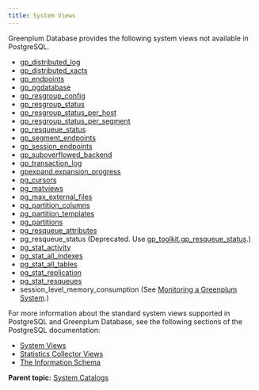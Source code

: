 ```yaml
---
title: System Views 
---
```


Greenplum Database provides the following system views not available in PostgreSQL.

-   [gp\_distributed\_log](gp_distributed_log.html)
-   [gp\_distributed\_xacts](gp_distributed_xacts.html)
-   [gp\_endpoints](gp_endpoints.html)
-   [gp\_pgdatabase](gp_pgdatabase.html)
-   [gp\_resgroup\_config](gp_resgroup_config.html)
-   [gp\_resgroup\_status](gp_resgroup_status.html)
-   [gp\_resgroup\_status\_per\_host](gp_resgroup_status_per_host.html)
-   [gp\_resgroup\_status\_per\_segment](gp_resgroup_status_per_segment.html)
-   [gp\_resqueue\_status](gp_resqueue_status.html)
-   [gp\_segment\_endpoints](gp_segment_endpoints.html)
-   [gp\_session\_endpoints](gp_session_endpoints.html)
-   [gp_suboverflowed_backend](gp_suboverflowed_backend.html)
-   [gp\_transaction\_log](gp_transaction_log.html)
-   [gpexpand.expansion\_progress](gpexpand_expansion_progress.html)
-   [pg\_cursors](pg_cursors.html)
-   [pg\_matviews](pg_matviews.html)
-   [pg\_max\_external\_files](pg_max_external_files.html)
-   [pg\_partition\_columns](pg_partition_columns.html)
-   [pg\_partition\_templates](pg_partition_templates.html)
-   [pg\_partitions](pg_partitions.html)
-   [pg\_resqueue\_attributes](pg_resqueue_attributes.html)
-   pg\_resqueue\_status \(Deprecated. Use [gp\_toolkit.gp\_resqueue\_status](../gp_toolkit.html).\)
-   [pg\_stat\_activity](pg_stat_activity.html)
-   [pg\_stat\_all\_indexes](pg_stat_indexes.html)
-   [pg\_stat\_all\_tables](pg_stat_tables.html)
-   [pg\_stat\_replication](pg_stat_replication.html)
-   [pg\_stat\_resqueues](pg_stats_resqueue.html)
-   session\_level\_memory\_consumption \(See [Monitoring a Greenplum System](../../admin_guide/managing/monitor.html#topic_slt_ddv_1q).\)

For more information about the standard system views supported in PostgreSQL and Greenplum Database, see the following sections of the PostgreSQL documentation:

-   [System Views](https://www.postgresql.org/docs/9.4/views-overview.html)
-   [Statistics Collector Views](https://www.postgresql.org/docs/9.4/monitoring-stats.html#MONITORING-STATS-VIEWS-TABLE)
-   [The Information Schema](https://www.postgresql.org/docs/9.4/information-schema.html)

**Parent topic:** [System Catalogs](../system_catalogs/catalog_ref.html)

